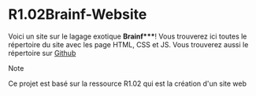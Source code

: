 # R1.02Brainf-Website

Voici un site sur le lagage exotique **Brainf\*\*\***!
Vous trouverez ici toutes le répertoire du site avec les page HTML, CSS et JS.
Vous trouverez aussi le répertoire sur [Github](https://github.com/RIZZANTE-MADONNA-Alexandre-2326091/R1.02Brainf-WebSite)

> [!NOTE]
> Ce projet est basé sur la ressource R1.02 qui est la création d'un site web